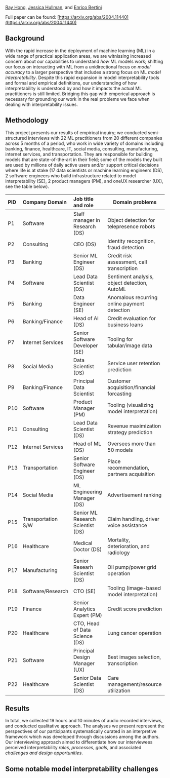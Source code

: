 [Ray Hong](http://www.rayhong.net), [Jessica Hullman](http://users.eecs.northwestern.edu/~jhullman/), and [Enrico Bertini](http://enrico.bertini.io/)

Full paper can be found: [https://arxiv.org/abs/2004.11440](https://arxiv.org/abs/2004.11440)

## Background

With the rapid increase in the deployment of machine learning (ML) in a wide range of practical application areas, we are witnissing increased concern about our capabilities to understand _how_ ML models work; shifting our focus on interacting with ML from a unidirectional focus on _model accuracy_ to a larger perspective that includes a strong focus on ML _model interpretability_. Despite this rapid expansion in model interpretability tools and formal and empirical definitions, our understanding of how interpretability is understood by and how it impacts the actual ML practitioners is still limited. Bridging this gap with emperical approach is necessary for grounding our work in the real problems we face when dealing with interpretability issues.

## Methodology

This project presents our results of empirical inquiry; we conducted semi-structured interviews with 22 ML practitioners from 20 different companies across 5 months of a period, who work in wide variety of domains including banking, finance, healthcare, IT, social media, consulting, manufacturing, internet services, and transportation. They are responsible for building models that are state-of-the-art in their field; some of the models they built are used by millions of daily active users and/or support critical decisions where life is at stake (17 data scientists or machine learning engineers (DS), 2 software engineers who build infrastructure related to model interpretability (SE), 2 product managers (PM), and oneUX researcher (UX), see the table below).

| PID | Company Domain     | Job title and role                | Domain problems                              |
| :-- | :----------------- | :-------------------------------- | -------------------------------------------- |
| P1  | Software           | Staff manager in Research (DS)    | Object detection for telepresence robots     |
| P2  | Consulting         | CEO (DS)                          | Identity recognition, fraud detection        |
| P3  | Banking            | Senior ML Engineer (DS)           | Credit risk assessment, call transcription   |
| P4  | Software           | Lead Data Scientist (DS)          | Sentiment analysis, object detection, AutoML |
| P5  | Banking            | Data Engineer (SE)                | Anomalous recurring online payment detection |
| P6  | Banking/Finance    | Head of AI (DS)                   | Credit evaluation for business loans         |
| P7  | Internet Services  | Senior Software Developer (SE)    | Tooling for tabular/image data               |
| P8  | Social Media       | Data Scientist (DS)               | Service user retention prediction            |
| P9  | Banking/Finance    | Principal Data Scientist          | Customer acquisition/financial forcasting    |
| P10 | Software           | Product Manager (PM)              | Tooling (visualizing model interpretation)   |
| P11 | Consulting         | Lead Data Scientist (DS)          | Revenue maximization strategy prediction     |
| P12 | Internet Services  | Head of ML (DS)                   | Oversees more than 50 models                 |
| P13 | Transportation     | Senior Software Engineer (DS)     | Place recommendation, partners acquisition   |
| P14 | Social Media       | ML Engineering Manager (DS)       | Advertisement ranking                        |
| P15 | Transportation S/W | Senior ML Research Scientist (DS) | Claim handling, driver voice assistance      |
| P16 | Healthcare         | Medical Doctor (DS)               | Mortality, deterioration, and radiology      |
| P17 | Manufacturing      | Senior Researh Scientist (DS)     | Oil pump/power grid operation                |
| P18 | Software/Research  | CTO (SE)                          | Tooling (image-based model interpretation)   |
| P19 | Finance            | Senior Analytics Expert (PM)      | Credit score prediction                      |
| P20 | Healthcare         | CTO, Head of Data Science (DS)    | Lung cancer operation                        |
| P21 | Software           | Principal Design Manager (UX)     | Best images selection, transcription         |
| P22 | Healthcare         | Senior Data Scientist (DS)        | Care management/resource utilization         |

## Results

In total, we collected 19 hours and 10 minutes of audio recorded interviews, and conducted qualitative approach. The analyses we present represent the perspectives of our participants systematically curated in an interpretive framework which was developed through discussions among the authors. Our interviewing approach aimed to differentiate how our interviewees perceived interpretability _roles_, _processes_, _goals_, and associated _challenges and design opportunities_.

## Some notable model interpretability challenges
